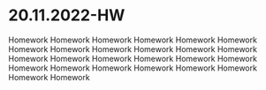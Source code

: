 # 20.11.2022-HW
Homework Homework Homework Homework Homework Homework Homework Homework Homework Homework Homework Homework Homework Homework Homework Homework Homework Homework Homework Homework Homework Homework Homework Homework Homework Homework 
